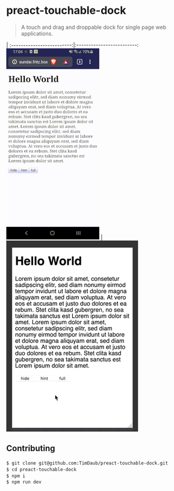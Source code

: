 # preact-touchable-dock

> A touch and drag and droppable dock for single page web applications.

|
:-------------------------:|:-------------------------:
![](./assets/demo-touch.gif)  |  ![](./assets/demo-touch-simulated.gif)


## Contributing

```bash
$ git clone git@github.com:TimDaub/preact-touchable-dock.git
$ cd preact-touchable-dock
$ npm i
$ npm run dev
```
